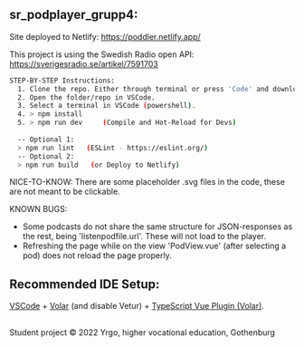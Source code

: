 ## sr_podplayer_grupp4:

Site deployed to Netlify: https://poddler.netlify.app/

This project is using the Swedish Radio open API:
https://sverigesradio.se/artikel/7591703

```sh
STEP-BY-STEP Instructions:
  1. Clone the repo. Either through terminal or press 'Code' and download as zip.
  2. Open the folder/repo in VSCode.
  3. Select a terminal in VSCode (powershell).
  4. > npm install
  5. > npm run dev     (Compile and Hot-Reload for Devs) 
  
  -- Optional 1: 
  > npm run lint   (ESLint - https://eslint.org/)
  -- Optional 2: 
  > npm run build   (or Deploy to Netlify)
```

NICE-TO-KNOW:
There are some placeholder .svg files in the code, these are not meant to be clickable.

KNOWN BUGS:
- Some podcasts do not share the same structure for JSON-responses as the rest, being 'listenpodfile.url'. These will not load to the player.
- Refreshing the page while on the view 'PodView.vue' (after selecting a pod) does not reload the page properly.

## Recommended IDE Setup:
[VSCode](https://code.visualstudio.com/) + [Volar](https://marketplace.visualstudio.com/items?itemName=johnsoncodehk.volar) (and disable Vetur) + [TypeScript Vue Plugin (Volar)](https://marketplace.visualstudio.com/items?itemName=johnsoncodehk.vscode-typescript-vue-plugin).

## 
Student project © 2022 Yrgo, higher vocational education, Gothenburg
